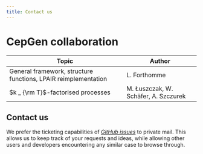 ```yaml
---
title: Contact us
---
```


# CepGen collaboration

| Topic | Author |
|-------|--------|
| General framework, structure functions, LPAIR reimplementation | L. Forthomme |
| $k _ {\rm T}$-factorised processes | M. Łuszczak, W. Schäfer, A. Szczurek |

## Contact us

We prefer the ticketing capabilities of [_GitHub issues_](https://github.com/cepgen/cepgen/issues) to private mail.
This allows us to keep track of your requests and ideas, while allowing other users and developers encountering any similar case to browse through.

